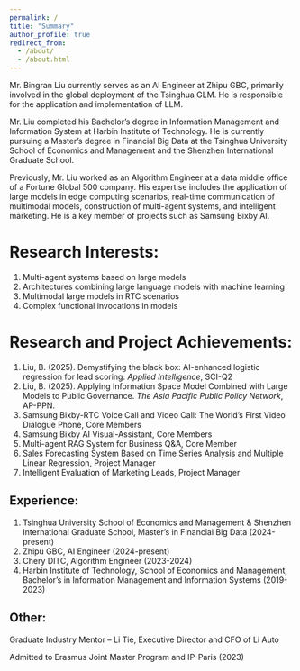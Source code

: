 ```yaml
---
permalink: /
title: "Summary"
author_profile: true
redirect_from: 
  - /about/
  - /about.html
---
```


Mr. Bingran Liu currently serves as an AI Engineer at Zhipu GBC, primarily involved in the global deployment of the Tsinghua GLM. He is responsible for the application and implementation of LLM. 

Mr. Liu completed his Bachelor’s degree in Information Management and Information System at Harbin Institute of Technology. He is currently pursuing a Master’s degree in Financial Big Data at the Tsinghua University School of Economics and Management and the Shenzhen International Graduate School. 

Previously, Mr. Liu worked as an Algorithm Engineer at a data middle office of a Fortune Global 500 company. His expertise includes the application of large models in edge computing scenarios, real-time communication of multimodal models, construction of multi-agent systems, and intelligent marketing. He is a key member of projects such as Samsung Bixby AI.

Research Interests:
======
1. Multi-agent systems based on large models
1. Architectures combining large language models with machine learning
1. Multimodal large models in RTC scenarios
1. Complex functional invocations in models

Research and Project Achievements:
======
1. Liu, B. (2025). Demystifying the black box: AI-enhanced logistic regression for lead scoring. *Applied Intelligence*, SCI-Q2
1. Liu, B. (2025). Applying Information Space Model Combined with Large Models to Public Governance. *The Asia Pacific Public Policy Network*, AP-PPN.
1. Samsung Bixby-RTC Voice Call and Video Call: The World’s First Video Dialogue Phone, Core Members
1. Samsung Bixby AI Visual-Assistant, Core Members
1. Multi-agent RAG System for Business Q&A, Core Member
1. Sales Forecasting System Based on Time Series Analysis and Multiple Linear Regression, Project Manager
1. Intelligent Evaluation of Marketing Leads, Project Manager

Experience:
------
1. Tsinghua University School of Economics and Management & Shenzhen International Graduate School, Master’s in Financial Big Data (2024-present)
1. Zhipu GBC, AI Engineer (2024-present)
1. Chery DITC, Algorithm Engineer (2023-2024)
1. Harbin Institute of Technology, School of Economics and Management, Bachelor’s in Information Management and Information Systems (2019-2023)

Other:
------
Graduate Industry Mentor – Li Tie, Executive Director and CFO of Li Auto

Admitted to Erasmus Joint Master Program and IP-Paris (2023)
